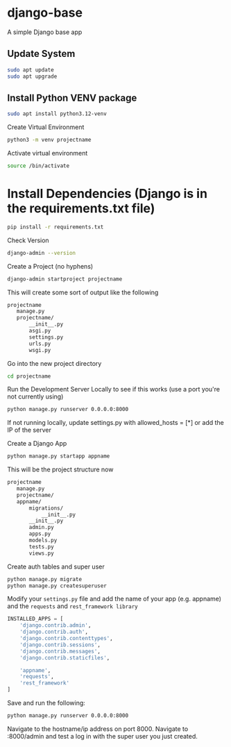 # django-base
A simple Django base app

## Update System
```bash
sudo apt update
sudo apt upgrade
```

## Install Python VENV package
```bash
sudo apt install python3.12-venv
```

Create Virtual Environment
```bash
python3 -m venv projectname
```

Activate virtual environment
```bash
source /bin/activate
```

# Install Dependencies (Django is in the requirements.txt file)
```bash
pip install -r requirements.txt 
```

Check Version
```bash
django-admin --version
```

Create a Project (no hyphens)
```bash
django-admin startproject projectname
```

This will create some sort of output like the following
```bash
projectname  
   manage.py  
   projectname/  
       __init__.py  
       asgi.py  
       settings.py  
       urls.py  
       wsgi.py
```

Go into the new project directory
```bash
cd projectname
```

Run the Development Server Locally to see if this works (use a port you're not currently using)
```bash
python manage.py runserver 0.0.0.0:8000
```

If not running locally, update settings.py with allowed_hosts = [*] or add the IP of the server

Create a Django App
```bash
python manage.py startapp appname
```

This will be the project structure now
```bash
projectname  
   manage.py
   projectname/  
   appname/
       migrations/  
           __init__.py  
       __init__.py  
       admin.py  
       apps.py  
       models.py  
       tests.py  
       views.py
```
Create auth tables and super user
```bash
python manage.py migrate
python manage.py createsuperuser
```

Modify your `settings.py` file and add the name of your app (e.g. appname) and the `requests` and `rest_framework library`
```python
INSTALLED_APPS = [
    'django.contrib.admin',
    'django.contrib.auth',
    'django.contrib.contenttypes',
    'django.contrib.sessions',
    'django.contrib.messages',
    'django.contrib.staticfiles',

    'appname',
    'requests',
    'rest_framework'
]
```

Save and run the following:
```bash
python manage.py runserver 0.0.0.0:8000
```

Navigate to the hostname/ip address on port 8000. Navigate to <host-ip>:8000/admin and test a log in with the super user you just created.
